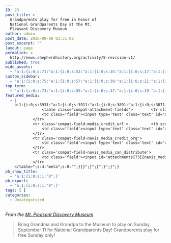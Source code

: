 ```yaml
---
ID: 23
post_title: >
  Grandparents play for free in honor of
  National Grandparents Day at the Mt.
  Pleasant Discovery Museum
author: admin
post_date: 2016-09-08 03:31:08
post_excerpt: ""
layout: page
permalink: >
  http://news.shepherdhistory.org/activity/5-revision-v1/
published: true
wide_assets:
  - 'a:1:{i:0;s:71:"a:1:{i:0;s:53:"a:1:{i:0;s:35:"a:1:{i:0;s:17:"a:1:{i:0;s:0:"";}";}";}";}";}'
custom_sidebar:
  - 'a:1:{i:0;s:75:"a:1:{i:0;s:57:"a:1:{i:0;s:39:"a:1:{i:0;s:21:"a:1:{i:0;s:4:"none";}";}";}";}";}'
top_term:
  - 'a:1:{i:0;s:73:"a:1:{i:0;s:55:"a:1:{i:0;s:37:"a:1:{i:0;s:19:"a:1:{i:0;s:2:"44";}";}";}";}";}'
featured_media:
  - |
    a:1:{i:0;s:3931:"a:1:{i:0;s:3911:"a:1:{i:0;s:3891:"a:1:{i:0;s:3871:"a:1:{i:0;s:3851:"a:3:{s:4:"type";s:5:"image";s:10:"attachment";i:73;s:15:"attachment_data";a:33:{s:2:"id";i:73;s:5:"title";s:12:"abuelo-800px";s:8:"filename";s:16:"abuelo-800px.png";s:3:"url";s:75:"http://news.shepherdhistory.org/wp-content/uploads/2016/09/abuelo-800px.png";s:4:"link";s:157:"http://news.shepherdhistory.org/2016/09/10/grandparents-play-for-free-in-honor-of-national-grandparents-day-at-the-mt-pleasant-discovery-museum/abuelo-800px/";s:3:"alt";s:0:"";s:6:"author";s:1:"1";s:11:"description";s:0:"";s:7:"caption";s:0:"";s:4:"name";s:12:"abuelo-800px";s:6:"status";s:7:"inherit";s:10:"uploadedTo";i:71;s:4:"date";i:1473478763000;s:8:"modified";i:1473478763000;s:9:"menuOrder";i:0;s:4:"mime";s:9:"image/png";s:4:"type";s:5:"image";s:7:"subtype";s:3:"png";s:4:"icon";s:68:"http://news.shepherdhistory.org/wp-includes/images/media/default.png";s:13:"dateFormatted";s:18:"September 10, 2016";s:6:"nonces";a:3:{s:6:"update";s:10:"2202149843";s:6:"delete";s:10:"7c7b742d72";s:4:"edit";s:10:"32fbeab08b";}s:8:"editLink";s:69:"http://news.shepherdhistory.org/wp-admin/post.php?post=73&action=edit";s:4:"meta";b:0;s:10:"authorName";s:5:"admin";s:14:"uploadedToLink";s:69:"http://news.shepherdhistory.org/wp-admin/post.php?post=71&action=edit";s:15:"uploadedToTitle";s:101:"Grandparents play for free in honor of National Grandparents Day at the Mt. Pleasant Discovery Museum";s:15:"filesizeInBytes";i:63667;s:21:"filesizeHumanReadable";s:5:"62 KB";s:5:"sizes";a:3:{s:9:"thumbnail";a:4:{s:6:"height";i:140;s:5:"width";i:140;s:3:"url";s:83:"http://news.shepherdhistory.org/wp-content/uploads/2016/09/abuelo-800px-140x140.png";s:11:"orientation";s:9:"landscape";}s:6:"medium";a:4:{s:6:"height";i:342;s:5:"width";i:336;s:3:"url";s:83:"http://news.shepherdhistory.org/wp-content/uploads/2016/09/abuelo-800px-336x342.png";s:11:"orientation";s:8:"portrait";}s:4:"full";a:4:{s:3:"url";s:75:"http://news.shepherdhistory.org/wp-content/uploads/2016/09/abuelo-800px.png";s:6:"height";i:740;s:5:"width";i:726;s:11:"orientation";s:8:"portrait";}}s:6:"height";i:740;s:5:"width";i:726;s:11:"orientation";s:8:"portrait";s:6:"compat";a:2:{s:4:"item";s:1697:"<input type="hidden" name="attachments[73][menu_order]" value="0" /><p class="media-types media-types-required-info">Required fields are marked <span class="required">*</span></p>
    			<table class="compat-attachment-fields">		<tr class='compat-field-media_credit'>			<th scope='row' class='label'><label for='attachments-73-media_credit'><span class='alignleft'>Credit</span><br class='clear' /></label></th>
    			<td class='field'><input type='text' class='text' id='attachments-73-media_credit' name='attachments[73][media_credit]' value=''  /></td>
    		</tr>
    		<tr class='compat-field-media_credit_url'>			<th scope='row' class='label'><label for='attachments-73-media_credit_url'><span class='alignleft'>Credit URL</span><br class='clear' /></label></th>
    			<td class='field'><input type='text' class='text' id='attachments-73-media_credit_url' name='attachments[73][media_credit_url]' value=''  /></td>
    		</tr>
    		<tr class='compat-field-navis_media_credit_org'>			<th scope='row' class='label'><label for='attachments-73-navis_media_credit_org'><span class='alignleft'>Organization</span><br class='clear' /></label></th>
    			<td class='field'><input type='text' class='text' id='attachments-73-navis_media_credit_org' name='attachments[73][navis_media_credit_org]' value=''  /></td>
    		</tr>
    		<tr class='compat-field-navis_media_can_distribute'>			<th scope='row' class='label'><label for='attachments-73-navis_media_can_distribute'><span class='alignleft'>Can<br />distribute?</span><br class='clear' /></label></th>
    			<td class='field'><input id="attachments[73][navis_media_can_distribute]" name="attachments[73][navis_media_can_distribute]" type="checkbox" value="1"  /></td>
    		</tr>
    </table>";s:4:"meta";s:0:"";}}}";}";}";}";}";}
pb_show_title:
  - 'a:1:{i:0;s:1:"0";}'
pb_export:
  - 'a:1:{i:0;s:1:"0";}'
tags: [ ]
categories:
  - Uncategorized
---
```

*From the [Mt. Pleasant Discovery Museum][1]*

> Bring Grandma and Grandpa to the Museum to play on Sunday, September 11 for National Grandparents Day! Grandparents play for free Sunday only!

 [1]: https://www.facebook.com/MPDiscoveryMuseum/?fref=nf